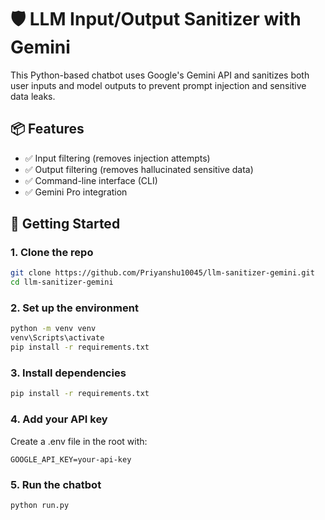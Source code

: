 # 🛡️ LLM Input/Output Sanitizer with Gemini

This Python-based chatbot uses Google's Gemini API and sanitizes both user inputs and model outputs to prevent prompt injection and sensitive data leaks.

## 📦 Features

- ✅ Input filtering (removes injection attempts)
- ✅ Output filtering (removes hallucinated sensitive data)
- ✅ Command-line interface (CLI)
- ✅ Gemini Pro integration

 ## 🚀 Getting Started

### 1. Clone the repo 

```bash
git clone https://github.com/Priyanshu10045/llm-sanitizer-gemini.git
cd llm-sanitizer-gemini
```

### 2. Set up the environment

```bash
python -m venv venv
venv\Scripts\activate
pip install -r requirements.txt
```

### 3. Install dependencies
```bash
pip install -r requirements.txt
```

### 4. Add your API key
Create a .env file in the root with:

```env
GOOGLE_API_KEY=your-api-key
```

### 5. Run the chatbot
```bash
python run.py
```
